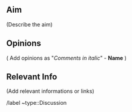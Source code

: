 ## Aim

(Describe the aim)

## Opinions

( Add opinions as "*Comments in italic*" - **Name** )

## Relevant Info

(Add relevant informations or links)

/label ~type::Discussion
